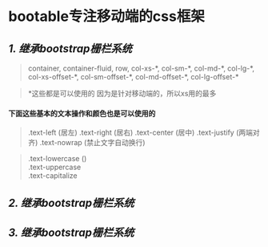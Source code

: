 # bootable专注移动端的css框架
## ***1. 继承bootstrap栅栏系统***

>container, container-fluid, row, 
col-xs-\*, col-sm-\*, col-md-\*, col-lg-\*, 
col-xs-offset-\*, col-sm-offset-\*, col-md-offset-\*, col-lg-offset-\*

> *这些都是可以使用的
因为是针对移动端的，所以xs用的最多

#### **下面这些基本的文本操作和颜色也是可以使用的**

>.text-left (居左)
.text-right (居右)
.text-center (居中)
.text-justify (两端对齐)
.text-nowrap (禁止文字自动换行)  

>.text-lowercase ()    
.text-uppercase     
.text-capitalize 



## ***2. 继承bootstrap栅栏系统***
## ***3. 继承bootstrap栅栏系统***
